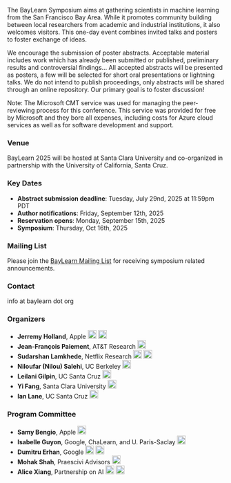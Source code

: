 The BayLearn Symposium aims at gathering scientists in machine learning from the San Francisco Bay Area. While it promotes community building between local researchers from academic and industrial institutions, it also welcomes visitors. This one-day event combines invited talks and posters to foster exchange of ideas.

We encourage the submission of poster abstracts. Acceptable material includes work which has already been submitted or published, preliminary results and controversial findings... All accepted abstracts will be presented as posters, a few will be selected for short oral presentations or lightning talks. We do not intend to publish proceedings, only abstracts will be shared through an online repository. Our primary goal is to foster discussion!

Note: The Microsoft CMT service was used for managing the peer-reviewing process for this conference. This service was provided for free by Microsoft and they bore all expenses, including costs for Azure cloud services as well as for software development and support.

### Venue
BayLearn 2025 will be hosted at Santa Clara University and co-organized in partnership with the University of California, Santa Cruz.

### Key Dates
* **Abstract submission deadline**: Tuesday, July 29nd, 2025 at 11:59pm PDT
* **Author notifications**: Friday, September 12th, 2025
* **Reservation opens**: Monday, September 15th, 2025
* **Symposium**: Thursday, Oct 16th, 2025

### Mailing List
Please join the [BayLearn Mailing List](https://list.baylearn.org/mailer/subscription?f=aK11NFcwFHDsqyg2KtuWT9EADnAgk1IC6JmBfVDyvslA1pA3IFZ0eb1CNHk3hiPbn9uo8h06Xpg9uJpNfDV7Eg&sa=D&sntz=1&usg=AFQjCNFY4nELZp_qKIPqOxRyfww6bTArnQ) for receiving symposium related announcements.

### Contact
info at baylearn dot org

### Organizers
  * **Jerremy Holland**, Apple  <a href="https://www.linkedin.com/in/jerremy/"><img src="static/images/linkedin-logo.png" alt="Jerremy's LinkedIn Profile" width="20" padding="5"/></a> <a href="https://twitter.com/jerremy"><img src="static/images/twitter-logo-square.png" alt="Jerremy's Twitter" width="20" padding="5"/></a>
  * **Jean-François Paiement**, AT&T Research <a href="https://www.linkedin.com/in/jean-francois-paiement-75a40217/"><img src="static/images/linkedin-logo.png" alt="JF's LinkedIn Profile" width="20" padding="5"/></a>
  * **Sudarshan Lamkhede**, Netflix Research <a href="https://www.linkedin.com/in/sudarshanlamkhede/"><img src="static/images/linkedin-logo.png" alt="Sudarshan's LinkedIn Profile" width="20" padding="5"/></a> <a href="https://twitter.com/__sudarshan__"><img src="static/images/twitter-logo-square.png" alt="Jerremy's Twitter" width="20" padding="5"/></a>
  * **Niloufar (Nilou) Salehi**, UC Berkeley <a href="https://www.linkedin.com/in/niloufar-salehi/"><img src="static/images/linkedin-logo.png" alt="Niloufar's LinkedIn Profile" width="20" padding="5"/></a> 
  * **Leilani Gilpin**, UC Santa Cruz <a href="https://www.linkedin.com/in/leilanigilpin/"><img src="static/images/linkedin-logo.png" alt="Leilani's LinkedIn Profile" width="20" padding="5"/></a>
  * **Yi Fang**, Santa Clara University <a href="https://www.linkedin.com/in/yi-fang-63a82b16/"><img src="static/images/linkedin-logo.png" alt="Yi's LinkedIn Profile" width="20" padding="5"/></a>
  * **Ian Lane**, UC Santa Cruz <a href="https://www.linkedin.com/in/ianrlane/"><img src="static/images/linkedin-logo.png" alt="Leilani's LinkedIn Profile" width="20" padding="5"/></a>


### Program Committee
  * **Samy Bengio**, Apple <a href="https://www.linkedin.com/in/bengio/"><img src="static/images/linkedin-logo.png" alt="Samy's LinkedIn Profile" width="20" padding="5"/></a>
  * **Isabelle Guyon**, Google, ChaLearn, and U. Paris-Saclay <a href="https://www.linkedin.com/in/isabelle-guyon-aa371170/"><img src="static/images/linkedin-logo.png" alt="Isabelle's LinkedIn Profile" width="20" padding="5"/></a>
  * **Dumitru Erhan**, Google <a href="https://www.linkedin.com/in/dumitruerhan/"><img src="static/images/linkedin-logo.png" alt="Dumitru's LinkedIn Profile" width="20" padding="5"/></a> <a href="https://twitter.com/doomie"><img src="static/images/twitter-logo-square.png" alt="Jerremy's Twitter" width="20" padding="5"/></a>
  * **Mohak Shah**, Praescivi Advisors <a href="https://www.linkedin.com/in/mohakshah1/"><img src="static/images/linkedin-logo.png" alt="Mohak's LinkedIn Profile" width="20" padding="5"/></a>
  * **Alice Xiang**, Partnership on AI <a href="https://www.linkedin.com/in/alice-xiang-3832aa18/"><img src="static/images/linkedin-logo.png" alt="Alice's LinkedIn Profile" width="20" padding="5"/></a> <a href="https://twitter.com/alicexiang"><img src="static/images/twitter-logo-square.png" alt="Alice's Twitter" width="20" padding="5"/></a>
